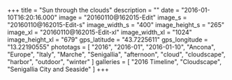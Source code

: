 +++
title = "Sun through the clouds"
description = ""
date = "2016-01-10T16:20:16.000"
image = "20160110@162015-Edit"
image_s = "20160110@162015-Edit-s"
image_width_s = "400"
image_height_s = "265"
image_xl = "20160110@162015-Edit-xl"
image_width_xl = "1024"
image_height_xl = "679"
gps_latitude = "43.7225611"
gps_longitude = "13.22190555"
phototags = [ "2016", "2016-01", "2016-01-10", "Ancona", "Europe", "Italy", "Marche", "Senigallia", "afternoon", "cloud", "cloudscape", "harbor", "outdoor", "winter" ]
galleries = [ "2016 Timeline", "Cloudscape", "Senigallia City and Seaside" ]
+++
